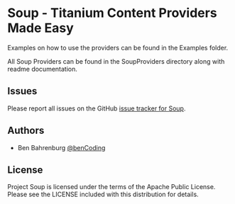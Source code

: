 # Soup - Titanium Content Providers Made Easy

Examples on how to use the providers can be found in the Examples folder.

All Soup Providers can be found in the SoupProviders directory along with readme documentation.

## Issues

Please report all issues on the GitHub [issue tracker for Soup](https://github.com/benbahrenburg/Soup/issues).

## Authors

  * Ben Bahrenburg [@benCoding](http://twitter.com/benCoding)

## License ##

Project Soup is licensed under the terms of the Apache Public License. Please see the LICENSE included with this distribution for details.